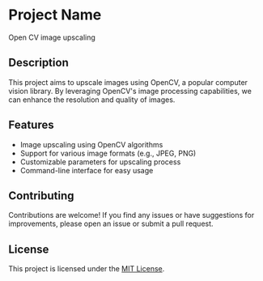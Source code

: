 # Project Name
Open CV image upscaling

## Description
This project aims to upscale images using OpenCV, a popular computer vision library. By leveraging OpenCV's image processing capabilities, we can enhance the resolution and quality of images.

## Features
- Image upscaling using OpenCV algorithms
- Support for various image formats (e.g., JPEG, PNG)
- Customizable parameters for upscaling process
- Command-line interface for easy usage



## Contributing
Contributions are welcome! If you find any issues or have suggestions for improvements, please open an issue or submit a pull request.

## License
This project is licensed under the [MIT License](LICENSE).
